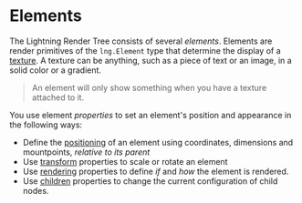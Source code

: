 # Elements

The Lightning Render Tree consists of several *elements*. Elements are render primitives of the `lng.Element` type that determine the display of a [texture](../Textures/index.md). A texture can be anything, such as a piece of text or an image, in a solid color or a gradient.

> An element will only show something when you have a texture attached to it.

You use element *properties* to set an element's position and appearance in the following ways:

* Define the [positioning](Positioning.md) of an element using coordinates, dimensions and mountpoints, *relative to its parent*
* Use [transform](Transform.md) properties to scale or rotate an element
* Use [rendering](Rendering.md) properties to define *if* and *how* the element is rendered.
* Use [children](Children.md) properties to change the current configuration of child nodes.